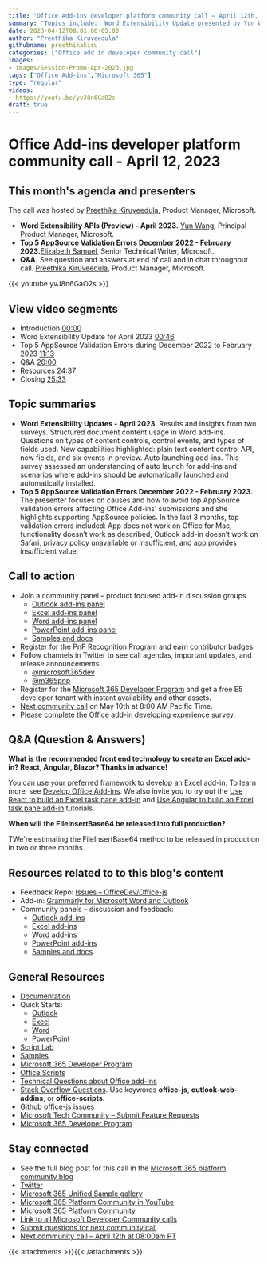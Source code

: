 ```yaml
---
title: "Office Add-ins developer platform community call – April 12th, 2023"
summary: "Topics include:  Word Extensibility Update presented by Yun Wang, Principal Product Manager at Microsoft and Top 5 AppSource Validation Errors presented by Elizabeth Samuel, Senior Technical Writer at Microsoft. Call hosted by Preethika Kiruveedula, Product Manager at Microsoft. Recorded on April 12, 2023."
date: 2023-04-12T08:01:00-05:00
author: "Preethika Kiruveedula"
githubname: preethikakiru
categories: ["Office add in developer community call"]
images:
- images/Session-Promo-Apr-2023.jpg
tags: ["Office Add-ins","Microsoft 365"]
type: "regular"
videos:
- https://youtu.be/yvJ8n6GaO2s
draft: true
---
```


# Office Add-ins developer platform community call - April 12, 2023

## This month's agenda and presenters

The call was hosted by [Preethika Kiruveedula](www.linkedin.com/in/preethika-kiruveedula-529b7a148), Product Manager, Microsoft.

* **Word Extensibility APIs (Preview) - April 2023.** [Yun Wang](https://www.linkedin.com/in/wang-yun-99370463/?originalSubdomain=cn), Principal Product Manager, Microsoft.
* **Top 5 AppSource Validation Errors December 2022 - February 2023.**[Elizabeth Samuel](https://www.linkedin.com/in/elizabeth-samuel-9a1629153/), Senior Technical Writer, Microsoft. 
* **Q&A.** See question and answers at end of call and in chat throughout call. [Preethika Kiruveedula](www.linkedin.com/in/preethika-kiruveedula-529b7a14), Product Manager, Microsoft.

{{< youtube yvJ8n6GaO2s >}}

## View video segments

* Introduction [00:00](https://youtu.be/yvJ8n6GaO2s?t=0)
* Word Extensibility Update for April 2023 [00:46](https://youtu.be/yvJ8n6GaO2s?t=46)
* Top 5 AppSource Validation Errors during December 2022 to February 2023 [11:13](https://youtu.be/yvJ8n6GaO2s?t=673)
* Q&A [20:00](https://youtu.be/yvJ8n6GaO2s?t=1200)
* Resources [24:37](https://youtu.be/yvJ8n6GaO2s?t=1477)
* Closing [25:33](https://youtu.be/yvJ8n6GaO2s?t=1533)

## Topic summaries

* **Word Extensibility Updates - April 2023.** Results and insights from two surveys. Structured document content usage in Word add-ins. Questions on types of content controls, control events, and types of fields used. New capabilities highlighted: plain text content control API, new fields, and six events in preview. Auto launching add-ins. This survey assessed an understanding of auto launch for add-ins and scenarios where add-ins should be automatically launched and automatically installed. 
* **Top 5 AppSource Validation Errors December 2022 - February 2023.** The presenter focuses on causes and how to avoid top AppSource validation errors affecting Office Add-ins’ submissions and she highlights supporting AppSource policies. In the last 3 months, top validation errors included: App does not work on Office for Mac, functionality doesn’t work as described, Outlook add-in doesn’t work on Safari, privacy policy unavailable or insufficient, and app provides insufficient value.     

## Call to action

* Join a community panel – product focused add-in discussion groups.
    * [Outlook add-ins panel](https://ux.microsoft.com/Panel/OutlookAddinDeveloper)
    * [Excel add-ins panel](https://ux.microsoft.com/Panel/ExcelAddinDeveloper)
    * [Word add-ins panel](https://ux.microsoft.com/Panel/WordAddinDeveloper)
    * [PowerPoint add-ins panel](https://ux.microsoft.com/Panel/PowerPointAddinDeveloper)
    * [Samples and docs](https://ux.microsoft.com/Panel/OfficeAddinImproveSamplesDocs)
* [Register for the PnP Recognition Program](https://pnp.github.io/recognitionprogram/) and earn contributor badges.
* Follow channels in Twitter to see call agendas, important updates, and release announcements.
    * [@microsoft365dev](https://twitter.com/microsoft365dev)
    * [@m365pnp](https://twitter.com/m365pnp)
* Register for the [Microsoft 365 Developer Program](https://aka.ms/m365/devprogram) and get a free E5 developer tenant with instant availability and other assets.
* [Next community call](https://aka.ms/officeaddinscommunitycall) on May 10th at 8:00 AM Pacific Time.
* Please complete the [Office add-in developing experience survey](https://forms.office.com/r/wmzCgccbPa).

## Q&A (Question & Answers)

**What is the recommended front end technology to create an Excel add-in? React, Angular, Blazor? Thanks in advance!**

You can use your preferred framework to develop an Excel add-in. To learn more, see [Develop Office Add-ins](https://learn.microsoft.com/office/dev/add-ins/develop/develop-overview). We also invite you to try out the [Use React to build an Excel task pane add-in](https://learn.microsoft.com/en-us/office/dev/add-ins/quickstarts/excel-quickstart-react) and [Use Angular to build an Excel task pane add-in](https://learn.microsoft.com/en-us/office/dev/add-ins/quickstarts/excel-quickstart-angular) tutorials.


**When will the FileInsertBase64 be released into full production?**

TWe're estimating the FileInsertBase64 method to be released in production in two or three months.



## Resources related to to this blog's content

* Feedback Repo: [Issues – OfficeDev/Office-js](https://github.com/OfficeDev/office-js/issues)
* Add-in: [Grammarly for Microsoft Word and Outlook](https://www.grammarly.com/office-addin)
* Community panels – discussion and feedback:
  * [Outlook add-ins](https://ux.microsoft.com/Panel/OutlookAddinDeveloper)
  * [Excel add-ins](https://ux.microsoft.com/Panel/ExcelAddinDeveloper)
  * [Word add-ins ](https://ux.microsoft.com/Panel/WordAddinDeveloper)
  * [PowerPoint add-ins](https://ux.microsoft.com/Panel/PowerPointAddinDeveloper)
  * [Samples and docs](https://ux.microsoft.com/Panel/OfficeAddinImproveSamplesDocs)

## General Resources

* [Documentation](https://aka.ms/office-add-ins-docs)
* Quick Starts:
  * [Outlook](https://learn.microsoft.com/office/dev/add-ins/quickstarts/outlook-quickstart)
  * [Excel](https://learn.microsoft.com/office/dev/add-ins/quickstarts/excel-quickstart-jquery)
  * [Word](https://learn.microsoft.com/office/dev/add-ins/quickstarts/word-quickstart)
  * [PowerPoint](https://learn.microsoft.com/office/dev/add-ins/quickstarts/powerpoint-quickstart)
* [Script Lab](https://aka.ms/getscriptlab)
* [Samples](https://aka.ms/officeaddinsamples)
* [Microsoft 365 Developer Program](https://aka.ms/M365devprogram)
* [Office Scripts](aka.ms/office-scripts-docs)
* [Technical Questions about Office add-ins](https://aka.ms/office-addins-dev-questions)
* [Stack Overflow Questions](https://stackoverflow.com). Use keywords **office-js**, **outlook-web-addins**, or **office-scripts**.
* [Github office-js issues](https://github.com/OfficeDev/office-js/issues)
* [Microsoft Tech Community – Submit Feature Requests](https://aka.ms/m365dev-suggestions)
* [Microsoft 365 Developer Program](https://aka.ms/M365devprogram)

## Stay connected

* See the full blog post for this call in the [Microsoft 365 platform community blog](https://aka.ms/m365pnp/blog)
* [Twitter](https://twitter.com/microsoft365dev)
* [Microsoft 365 Unified Sample gallery](https://aka.ms/community/samples)
* [Microsoft 365 Platform Community in YouTube](https://aka.ms/community/videos)
* [Microsoft 365 Platform Community](http://aka.ms/community/home)
* [Link to all Microsoft Developer Community calls](https://aka.ms/M365DevCalls)
* [Submit questions for next community call](https://aka.ms/officeaddinsform)
* [Next community call – April 12th at 08:00am PT](https://aka.ms/officeaddinscommunitycall)

{{< attachments >}}{{< /attachments >}}
